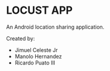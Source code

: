 # LOCUST APP

An Android location sharing application. 

Created by:

- Jimuel Celeste Jr
- Manolo Hernandez
- Ricardo Puato III
